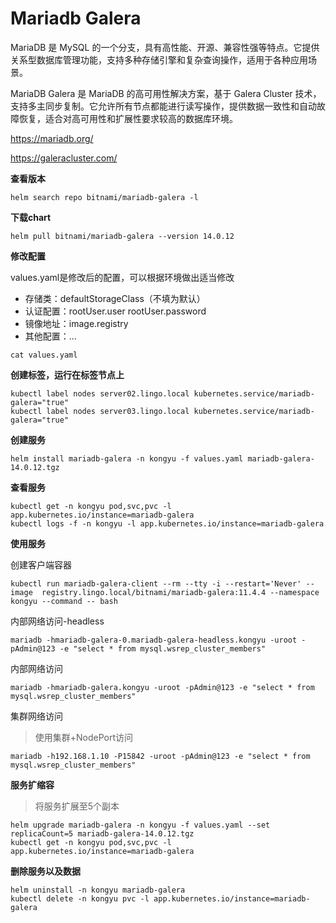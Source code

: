 # Mariadb Galera

MariaDB 是 MySQL 的一个分支，具有高性能、开源、兼容性强等特点。它提供关系型数据库管理功能，支持多种存储引擎和复杂查询操作，适用于各种应用场景。

MariaDB Galera 是 MariaDB 的高可用性解决方案，基于 Galera Cluster 技术，支持多主同步复制。它允许所有节点都能进行读写操作，提供数据一致性和自动故障恢复，适合对高可用性和扩展性要求较高的数据库环境。

https://mariadb.org/

https://galeracluster.com/

**查看版本**

```
helm search repo bitnami/mariadb-galera -l
```

**下载chart**

```
helm pull bitnami/mariadb-galera --version 14.0.12
```

**修改配置**

values.yaml是修改后的配置，可以根据环境做出适当修改

- 存储类：defaultStorageClass（不填为默认）
- 认证配置：rootUser.user rootUser.password
- 镜像地址：image.registry
- 其他配置：...

```
cat values.yaml
```

**创建标签，运行在标签节点上**

```
kubectl label nodes server02.lingo.local kubernetes.service/mariadb-galera="true"
kubectl label nodes server03.lingo.local kubernetes.service/mariadb-galera="true"
```

**创建服务**

```
helm install mariadb-galera -n kongyu -f values.yaml mariadb-galera-14.0.12.tgz
```

**查看服务**

```
kubectl get -n kongyu pod,svc,pvc -l app.kubernetes.io/instance=mariadb-galera
kubectl logs -f -n kongyu -l app.kubernetes.io/instance=mariadb-galera
```

**使用服务**

创建客户端容器

```
kubectl run mariadb-galera-client --rm --tty -i --restart='Never' --image  registry.lingo.local/bitnami/mariadb-galera:11.4.4 --namespace kongyu --command -- bash
```

内部网络访问-headless

```
mariadb -hmariadb-galera-0.mariadb-galera-headless.kongyu -uroot -pAdmin@123 -e "select * from mysql.wsrep_cluster_members"
```

内部网络访问

```
mariadb -hmariadb-galera.kongyu -uroot -pAdmin@123 -e "select * from mysql.wsrep_cluster_members"
```

集群网络访问

> 使用集群+NodePort访问

```
mariadb -h192.168.1.10 -P15842 -uroot -pAdmin@123 -e "select * from mysql.wsrep_cluster_members"
```

**服务扩缩容**

> 将服务扩展至5个副本

```
helm upgrade mariadb-galera -n kongyu -f values.yaml --set replicaCount=5 mariadb-galera-14.0.12.tgz
kubectl get -n kongyu pod,svc,pvc -l app.kubernetes.io/instance=mariadb-galera
```

**删除服务以及数据**

```
helm uninstall -n kongyu mariadb-galera
kubectl delete -n kongyu pvc -l app.kubernetes.io/instance=mariadb-galera
```

